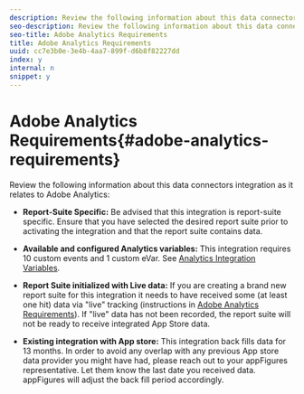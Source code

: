 ```yaml
---
description: Review the following information about this data connectors integration as it relates to Adobe Analytics 
seo-description: Review the following information about this data connectors integration as it relates to Adobe Analytics 
seo-title: Adobe Analytics Requirements
title: Adobe Analytics Requirements
uuid: cc7e3b0e-3e4b-4aa7-899f-d6b8f82227dd
index: y
internal: n
snippet: y
---
```


# Adobe Analytics Requirements{#adobe-analytics-requirements}

Review the following information about this data connectors integration as it relates to Adobe Analytics:

* **Report-Suite Specific:** Be advised that this integration is report-suite specific. Ensure that you have selected the desired report suite prior to activating the integration and that the report suite contains data. 
* **Available and configured Analytics variables:** This integration requires 10 custom events and 1 custom eVar. See [Analytics Integration Variables](../../appfigures-overview/appfigures-before-activation/appfigures-variables.md#concept-6c8a359719fd4794a42f5f6fb118f8b2). 

* **Report Suite initialized with Live data:** If you are creating a brand new report suite for this integration it needs to have received some (at least one hit) data via "live" tracking (instructions in [Adobe Analytics Requirements](../../appfigures-overview/appfigures-before-activation/appfigures-analytics-requirements.md#concept-3bf6a42b3b2f46cf84f929b91a1ad65c)). If "live" data has not been recorded, the report suite will not be ready to receive integrated App Store data. 

* **Existing integration with App store:** This integration back fills data for 13 months. In order to avoid any overlap with any previous App store data provider you might have had, please reach out to your appFigures representative. Let them know the last date you received data. appFigures will adjust the back fill period accordingly.

